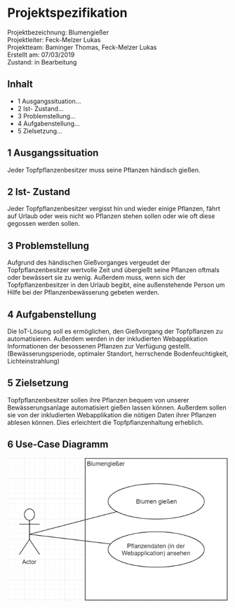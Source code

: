 # **Projektspezifikation**

Projektbezeichnung: Blumengießer <Br>
Projektleiter:  Feck-Melzer Lukas <Br>
Projektteam:    Baminger Thomas, Feck-Melzer Lukas <br>
Erstellt am:    07/03/2019<Br>
Zustand: in Bearbeitung <Br>

## Inhalt
- 1 Ausgangssituation...
- 2 Ist- Zustand...
- 3 Problemstellung...
- 4 Aufgabenstellung...
- 5 Zielsetzung...

## 1 Ausgangssituation
Jeder Topfpflanzenbesitzer muss seine Pflanzen händisch gießen.

## 2  Ist- Zustand
Jeder Topfpflanzenbesitzer vergisst hin und wieder einige Pflanzen, fährt auf Urlaub oder weis nicht wo Pflanzen stehen sollen oder wie oft diese gegossen werden sollen.

## 3 Problemstellung
Aufgrund des händischen Gießvorganges vergeudet der Topfpflanzenbesitzer wertvolle Zeit und übergießt seine Pflanzen oftmals oder bewässert sie zu wenig. Außerdem muss, wenn sich der Topfpflanzenbesitzer in den Urlaub begibt, eine außenstehende Person um Hilfe bei der Pflanzenbewässerung gebeten werden.

## 4 Aufgabenstellung
Die IoT-Lösung soll es ermöglichen, den Gießvorgang der Topfpflanzen zu automatisieren. Außerdem werden in der inkludierten Webapplikation Informationen der besossenen Pflanzen zur Verfügung gestellt.(Bewässerungsperiode, optimaler Standort, herrschende Bodenfeuchtigkeit, Lichteinstrahlung)

## 5 Zielsetzung
Topfpflanzenbesitzer sollen ihre Pflanzen bequem von unserer Bewässerungsanlage automatisiert gießen lassen können. Außerdem sollen sie von der inkludierten Webapplikation die nötigen Daten ihrer Pflanzen ablesen können. Dies erleichtert die Topfpflanzenhaltung erheblich.

## 6 Use-Case Diagramm
![](Use%20Case.PNG)
